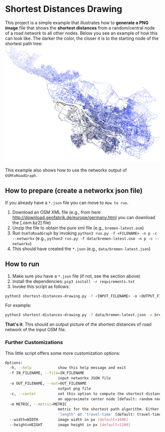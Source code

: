 # Shortest Distances Drawing

This project is a simple example that illustrates how to **generate a PNG image** file that shows the **shortest distances** from a random/central node of a road network to all other nodes.
Below you see an example of how this can look like. The darker the color, the closer it is to the starting node of the shortest path tree:
![Bremen](./bremen.png)

This example also shows how to use the networkx output of `OSMtoRoadGraph`.

## How to prepare (create a networkx json file)

If you already have a `*.json` file you can move to `How to run`.

1. Download an OSM XML file (e.g., from here http://download.geofabrik.de/europe/germany.html you can download the [.osm.bz2] file)
1. Unzip the file to obtain the pure xml file (e.g., `bremen-latest.osm`)
1. Run `OsmToRoadGraph` by invoking `python3 run.py -f <FILENAME> -n p -c --networkx` (e.g., `python3 run.py -f data/bremen-latest.osm -n p -c --networkx`)
1. This should have created the `*.json` (e.g., `data/bremen-latest.json`)

## How to run

1. Make sure you have a `*.json` file (if not, see the section above)
1. Install the dependencies: `pip3 install -r requirements.txt`
1. Invoke this script as follows:

```bash
python3 shortest-distances-drawing.py -f <INPUT_FILENAME> -o <OUTPUT_FILENAME>
```

For example:

```bash
python3 shortest-distances-drawing.py -f data/bremen-latest.json -o bremen.png
```

**That's it**: This should an output picture of the shortest distances of road network of the input OSM file.

### Further Customizations

This little script offers some more customization options:

```bash
Options:
  -h, --help            show this help message and exit
  -f IN_FILENAME, --file=IN_FILENAME
                        input networkx JSON file
  -o OUT_FILENAME, --out=OUT_FILENAME
                        output png file
  -c, --center          set this option to compute the shortest distances from
                        an approximate center node [default: random node]
  -m METRIC, --metric=METRIC
                        metric for the shortest path algorithm. Either
                        'length' or 'travel-time' [default: travel-time]
  --width=WIDTH         image width in px [default=1600]
  --height=HEIGHT       image height in px [default=1200]
```
